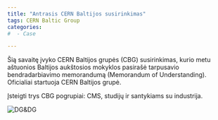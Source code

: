 ```yaml
---
title: "Antrasis CERN Baltijos susirinkimas"
tags: CERN Baltic Group
categories:
#  - Case

---
```


Šią savaitę įvyko CERN Baltijos grupės (CBG) susirinkimas, kurio metu aštuonios 
Baltijos aukštosios mokyklos pasirašė tarpusavio bendradarbiavimo memorandumą 
(Memorandum of Understanding).
Oficialiai startuoja CERN Baltijos grupė.

Įsteigti trys CBG pogrupiai: CMS, studijų ir santykiams su industrija.

![DG&DG](/assets/images/20180431/201803-129_01_1080.jpg "CERN Baltijo grupės
dalyviai. Iš antrojo CBG susirinkimo.")
